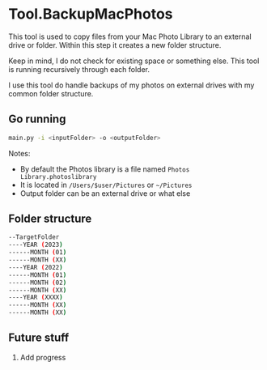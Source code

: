 # Tool.BackupMacPhotos

This tool is used to copy files from your Mac Photo Library to an external drive or folder.
Within this step it creates a new folder structure.

Keep in mind, I do not check for existing space or something else. This tool is running recursively through each folder.

I use this tool do handle backups of my photos on external drives with my common folder structure.

## Go running
```bash
main.py -i <inputFolder> -o <outputFolder>
```

Notes: 
- By default the Photos library is a file named `Photos Library.photoslibrary`
- It is located in `/Users/$user/Pictures` or  `~/Pictures`
- Output folder can be an external drive or what else


## Folder structure

```bash
--TargetFolder
----YEAR (2023)
------MONTH (01)
------MONTH (XX)
----YEAR (2022)
------MONTH (01)
------MONTH (02)
------MONTH (XX)
----YEAR (XXXX)
------MONTH (XX)
------MONTH (XX)
```


## Future stuff
1. Add progress
